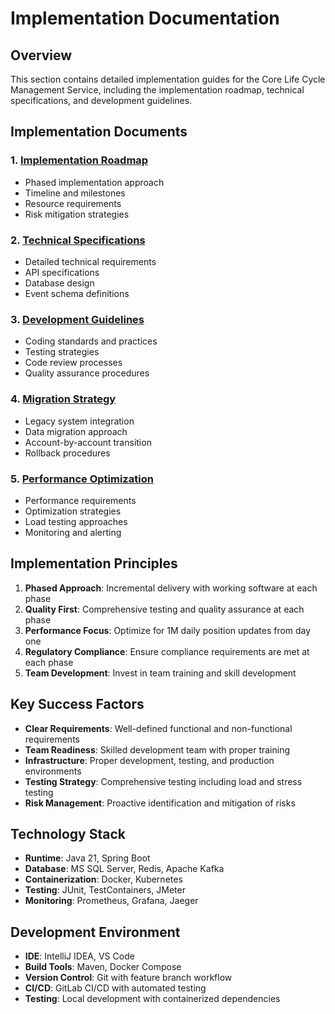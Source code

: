 # Implementation Documentation

## Overview

This section contains detailed implementation guides for the Core Life Cycle Management Service, including the implementation roadmap, technical specifications, and development guidelines.

## Implementation Documents

### 1. [Implementation Roadmap](implementation-roadmap.md)
- Phased implementation approach
- Timeline and milestones
- Resource requirements
- Risk mitigation strategies

### 2. [Technical Specifications](technical-specifications.md)
- Detailed technical requirements
- API specifications
- Database design
- Event schema definitions

### 3. [Development Guidelines](development-guidelines.md)
- Coding standards and practices
- Testing strategies
- Code review processes
- Quality assurance procedures

### 4. [Migration Strategy](migration-strategy.md)
- Legacy system integration
- Data migration approach
- Account-by-account transition
- Rollback procedures

### 5. [Performance Optimization](performance-optimization.md)
- Performance requirements
- Optimization strategies
- Load testing approaches
- Monitoring and alerting

## Implementation Principles

1. **Phased Approach**: Incremental delivery with working software at each phase
2. **Quality First**: Comprehensive testing and quality assurance at each phase
3. **Performance Focus**: Optimize for 1M daily position updates from day one
4. **Regulatory Compliance**: Ensure compliance requirements are met at each phase
5. **Team Development**: Invest in team training and skill development

## Key Success Factors

- **Clear Requirements**: Well-defined functional and non-functional requirements
- **Team Readiness**: Skilled development team with proper training
- **Infrastructure**: Proper development, testing, and production environments
- **Testing Strategy**: Comprehensive testing including load and stress testing
- **Risk Management**: Proactive identification and mitigation of risks

## Technology Stack

- **Runtime**: Java 21, Spring Boot
- **Database**: MS SQL Server, Redis, Apache Kafka
- **Containerization**: Docker, Kubernetes
- **Testing**: JUnit, TestContainers, JMeter
- **Monitoring**: Prometheus, Grafana, Jaeger

## Development Environment

- **IDE**: IntelliJ IDEA, VS Code
- **Build Tools**: Maven, Docker Compose
- **Version Control**: Git with feature branch workflow
- **CI/CD**: GitLab CI/CD with automated testing
- **Testing**: Local development with containerized dependencies
